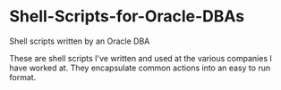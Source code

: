 Shell-Scripts-for-Oracle-DBAs
=============================

Shell scripts written by an Oracle DBA

These are shell scripts I've written and used at the various companies I have worked at. They encapsulate common actions into an easy to run format.
